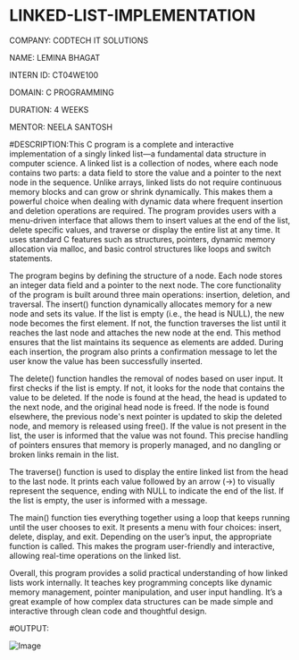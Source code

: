 # LINKED-LIST-IMPLEMENTATION

COMPANY: CODTECH IT SOLUTIONS

NAME: LEMINA BHAGAT

INTERN ID: CT04WE100

DOMAIN: C PROGRAMMING

DURATION: 4 WEEKS

MENTOR: NEELA SANTOSH

#DESCRIPTION:This C program is a complete and interactive implementation of a singly linked list—a fundamental data structure in computer science. A linked list is a collection of nodes, where each node contains two parts: a data field to store the value and a pointer to the next node in the sequence. Unlike arrays, linked lists do not require continuous memory blocks and can grow or shrink dynamically. This makes them a powerful choice when dealing with dynamic data where frequent insertion and deletion operations are required. The program provides users with a menu-driven interface that allows them to insert values at the end of the list, delete specific values, and traverse or display the entire list at any time. It uses standard C features such as structures, pointers, dynamic memory allocation via malloc, and basic control structures like loops and switch statements.

The program begins by defining the structure of a node. Each node stores an integer data field and a pointer to the next node. The core functionality of the program is built around three main operations: insertion, deletion, and traversal. The insert() function dynamically allocates memory for a new node and sets its value. If the list is empty (i.e., the head is NULL), the new node becomes the first element. If not, the function traverses the list until it reaches the last node and attaches the new node at the end. This method ensures that the list maintains its sequence as elements are added. During each insertion, the program also prints a confirmation message to let the user know the value has been successfully inserted.

The delete() function handles the removal of nodes based on user input. It first checks if the list is empty. If not, it looks for the node that contains the value to be deleted. If the node is found at the head, the head is updated to the next node, and the original head node is freed. If the node is found elsewhere, the previous node's next pointer is updated to skip the deleted node, and memory is released using free(). If the value is not present in the list, the user is informed that the value was not found. This precise handling of pointers ensures that memory is properly managed, and no dangling or broken links remain in the list.

The traverse() function is used to display the entire linked list from the head to the last node. It prints each value followed by an arrow (->) to visually represent the sequence, ending with NULL to indicate the end of the list. If the list is empty, the user is informed with a message.

The main() function ties everything together using a loop that keeps running until the user chooses to exit. It presents a menu with four choices: insert, delete, display, and exit. Depending on the user’s input, the appropriate function is called. This makes the program user-friendly and interactive, allowing real-time operations on the linked list.

Overall, this program provides a solid practical understanding of how linked lists work internally. It teaches key programming concepts like dynamic memory management, pointer manipulation, and user input handling. It’s a great example of how complex data structures can be made simple and interactive through clean code and thoughtful design.

#OUTPUT:

![Image](https://github.com/user-attachments/assets/d3cf5541-b21b-4157-8e19-7e47dfdd9a14)

